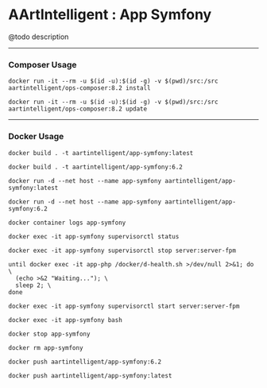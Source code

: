 # AArtIntelligent : App Symfony

@todo description

---

### Composer Usage

```shell
docker run -it --rm -u $(id -u):$(id -g) -v $(pwd)/src:/src aartintelligent/ops-composer:8.2 install
```

```shell
docker run -it --rm -u $(id -u):$(id -g) -v $(pwd)/src:/src aartintelligent/ops-composer:8.2 update
```

---

### Docker Usage

```shell
docker build . -t aartintelligent/app-symfony:latest
```

```shell
docker build . -t aartintelligent/app-symfony:6.2
```

```shell
docker run -d --net host --name app-symfony aartintelligent/app-symfony:latest
```

```shell
docker run -d --net host --name app-symfony aartintelligent/app-symfony:6.2
```

```shell
docker container logs app-symfony
```

```shell
docker exec -it app-symfony supervisorctl status
```

```shell
docker exec -it app-symfony supervisorctl stop server:server-fpm
```

```shell
until docker exec -it app-php /docker/d-health.sh >/dev/null 2>&1; do \
  (echo >&2 "Waiting..."); \
  sleep 2; \
done
```

```shell
docker exec -it app-symfony supervisorctl start server:server-fpm
```

```shell
docker exec -it app-symfony bash
```

```shell
docker stop app-symfony
```

```shell
docker rm app-symfony
```

```shell
docker push aartintelligent/app-symfony:6.2
```

```shell
docker push aartintelligent/app-symfony:latest
```
